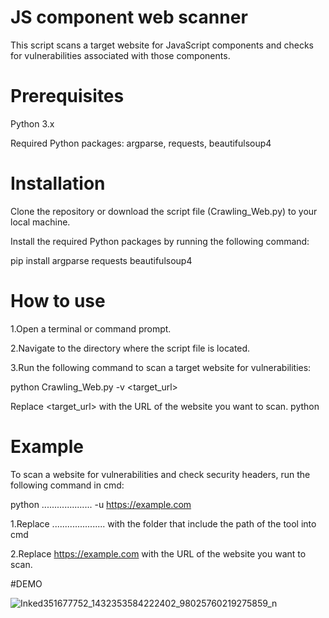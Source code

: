 # JS component web scanner

This script scans a target website for JavaScript components and checks for vulnerabilities associated with those components.

# Prerequisites

Python 3.x

Required Python packages: argparse, requests, beautifulsoup4

# Installation

Clone the repository or download the script file (Crawling_Web.py) to your local machine.

Install the required Python packages by running the following command:

pip install argparse requests beautifulsoup4

# How to use

1.Open a terminal or command prompt.

2.Navigate to the directory where the script file is located.

3.Run the following command to scan a target website for vulnerabilities:

python Crawling_Web.py -v <target_url>

Replace <target_url> with the URL of the website you want to scan. python

# Example

To scan a website for vulnerabilities and check security headers, run the following command in cmd:

python .................... -u https://example.com

1.Replace ..................... with the folder that include the path of the tool into cmd 

2.Replace https://example.com with the URL of the website you want to scan.

#DEMO







![Inked351677752_1432353584222402_98025760219275859_n](https://github.com/DoHongQuan1243/web_crawler/assets/88261462/76e2068d-30a7-4733-b86f-6beebb69fd6f)



